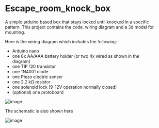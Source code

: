 # Escape_room_knock_box
A simple arduino based box that stays locked until knocked in a specific pattern. This project contains the code, wiring diagram and a 3d model for mounting.

Here is the wiring diagram which includes the following:
  - Arduino nano
  - one 8x AA/AAA battery holder (or two 4x wired as shown in the diagram)
  - one TIP 120 transistor
  - one 1N4001 diode
  - one Piezo electric sensor
  - one 2.2 kΩ resistor
  - one solenoid lock (9-12V operation normally closed)
  - (optional) one protoboard 

![image](https://user-images.githubusercontent.com/29553708/148709073-46046fa8-4154-4a4d-8cb2-e704124d9b02.png)

The schematic is also shown here

![image](https://user-images.githubusercontent.com/29553708/148711272-a373ed85-852e-4f08-b7c7-d4c5df3c55f9.png)


